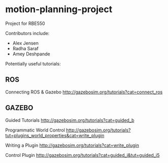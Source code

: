 # motion-planning-project
Project for RBE550 

Contributors include:
  - Alex Jensen
  - Radha Saraf
  - Amey Deshpande

Potentially useful tutorials:

ROS
----
Connecting ROS & Gazebo
http://gazebosim.org/tutorials?cat=connect_ros

GAZEBO
-------
Guided Tutorials
http://gazebosim.org/tutorials?cat=guided_b

Programmatic World Control
http://gazebosim.org/tutorials?tut=plugins_world_properties&cat=write_plugin

Writing a Plugin
http://gazebosim.org/tutorials?cat=write_plugin

Control Plugin
http://gazebosim.org/tutorials?cat=guided_i&tut=guided_i5
